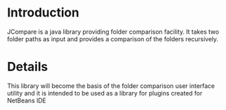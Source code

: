 # Introduction #

JCompare is a java library providing folder comparison facility.  It takes two folder paths as input and provides a comparison of the folders recursively.


# Details #

This library will become the basis of the folder comparison user interface utility and it is intended to be used as a library for plugins created for NetBeans IDE